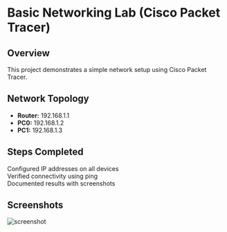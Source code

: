 

# Basic Networking Lab (Cisco Packet Tracer)
## Overview
This project demonstrates a simple network setup using Cisco Packet Tracer.

## Network Topology
- **Router:** 192.168.1.1
- **PC0:** 192.168.1.2
- **PC1:** 192.168.1.3

## Steps Completed
 Configured IP addresses on all devices  
 Verified connectivity using ping  
 Documented results with screenshots  

## Screenshots
![screenshot](https://github.com/Nok98/networking-labs/blob/main/Sn%C3%ADmka%20obrazovky%202025-03-17%20204545.png)



